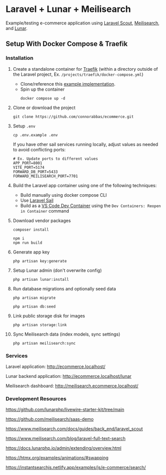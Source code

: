 # Laravel + Lunar + Meilisearch

Example/testing e-commerce application using [Laravel Scout](https://laravel.com/docs/11.x/scout), [Meilisearch](https://www.meilisearch.com/with/laravel), and [Lunar](https://lunarphp.io/).

## Setup With Docker Compose & Traefik

### Installation

1. Create a standalone container for [Traefik](https://doc.traefik.io/traefik/getting-started/quick-start/) (within a directory outside of the Laravel project, Ex. `/projects/traefik/docker-compose.yml`)

    - Clone/reference this [example implementation](https://github.com/connorabbas/traefik-docker-compose/blob/master/docker-compose.yml).
    - Spin up the container
        ```
        docker compose up -d
        ```

2. Clone or download the project

    ```
    git clone https://github.com/connorabbas/ecommerce.git
    ```

3. Setup `.env`

    ```
    cp .env.example .env
    ```

    If you have other sail services running locally, adjust values as needed to avoid conflicting ports:

    ```
    # Ex. Update ports to different values
    APP_PORT=8001
    VITE_PORT=5174
    FORWARD_DB_PORT=5433
    FORWARD_MEILISEARCH_PORT=7701
    ```

4. Build the Laravel app container using one of the following techniques:

    - Build manually using docker compose CLI
    - Use [Laravel Sail](https://laravel.com/docs/master/sail)
    - Build as a [VS Code Dev Container](https://code.visualstudio.com/docs/devcontainers/tutorial) using the `Dev Containers: Reopen in Container` command

5. Download vendor packages

    ```
    composer install
    ```

    ```
    npm i
    npm run build
    ```

6. Generate app key

    ```
    php artisan key:generate
    ```

7. Setup Lunar admin (don't overwrite config)

    ```
    php artisan lunar:install
    ```

8. Run database migrations and optionally seed data

    ```
    php artisan migrate
    ```

    ```
    php artisan db:seed
    ```

9. Link public storage disk for images

    ```
    php artisan storage:link
    ```

10. Sync Meilisearch data (index models, sync settings)
    ```
    php artisan meilisearch:sync
    ```

### Services

Laravel application: http://ecommerce.localhost/

Lunar backend application: http://ecommerce.localhost/lunar

Meilisearch dashboard: http://meilisearch.ecommerce.localhost/

### Development Resources

https://github.com/lunarphp/livewire-starter-kit/tree/main

https://github.com/meilisearch/saas-demo

https://www.meilisearch.com/docs/guides/back_end/laravel_scout

https://www.meilisearch.com/blog/laravel-full-text-search

https://docs.lunarphp.io/admin/extending/overview.html

https://htmx.org/examples/animations/#swapping

https://instantsearchjs.netlify.app/examples/js/e-commerce/search/
